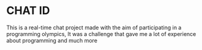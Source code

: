 # CHAT ID

<p>
 This is a real-time chat project made with the aim of participating in a programming olympics,
It was a challenge that gave me a lot of experience about programming and much more
</p>